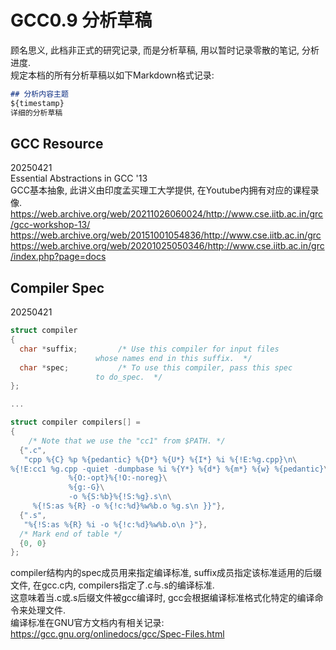 # GCC0.9 分析草稿
顾名思义, 此档非正式的研究记录, 而是分析草稿, 用以暂时记录零散的笔记, 分析进度.  
规定本档的所有分析草稿以如下Markdown格式记录:  
```md
## 分析内容主题
${timestamp}  
详细的分析草稿
```
  
## GCC Resource
20250421  
Essential Abstractions in GCC '13  
GCC基本抽象, 此讲义由印度孟买理工大学提供, 在Youtube内拥有对应的课程录像.  
https://web.archive.org/web/20211026060024/http://www.cse.iitb.ac.in/grc/gcc-workshop-13/  
https://web.archive.org/web/20151001054836/http://www.cse.iitb.ac.in/grc  
https://web.archive.org/web/20201025050346/http://www.cse.iitb.ac.in/grc/index.php?page=docs  

## Compiler Spec
20250421
```cpp
struct compiler
{
  char *suffix;			/* Use this compiler for input files
				   whose names end in this suffix.  */
  char *spec;			/* To use this compiler, pass this spec
				   to do_spec.  */
};

...

struct compiler compilers[] =
{
	/* Note that we use the "cc1" from $PATH. */
  {".c",
   "cpp %{C} %p %{pedantic} %{D*} %{U*} %{I*} %i %{!E:%g.cpp}\n\
%{!E:cc1 %g.cpp -quiet -dumpbase %i %{Y*} %{d*} %{m*} %{w} %{pedantic}\
		     %{O:-opt}%{!O:-noreg}\
		     %{g:-G}\
		     -o %{S:%b}%{!S:%g}.s\n\
     %{!S:as %{R} -o %{!c:%d}%w%b.o %g.s\n }}"},
  {".s",
   "%{!S:as %{R} %i -o %{!c:%d}%w%b.o\n }"},
  /* Mark end of table */
  {0, 0}
};
```
compiler结构内的spec成员用来指定编译标准, suffix成员指定该标准适用的后缀文件, 在gcc.c内, compilers指定了.c与.s的编译标准.  
这意味着当.c或.s后缀文件被gcc编译时, gcc会根据编译标准格式化特定的编译命令来处理文件.  
编译标准在GNU官方文档内有相关记录: https://gcc.gnu.org/onlinedocs/gcc/Spec-Files.html  

